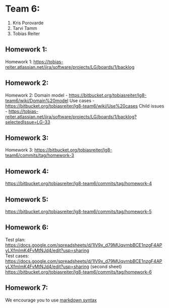 # Team 6:
1. Kris Porovarde
2. Tarvi Tamm
3. Tobias Reiter

## Homework 1:
Homework 1: https://tobias-reiter.atlassian.net/jira/software/projects/LG/boards/1/backlog  

## Homework 2:
Homework 2:  Domain model - https://bitbucket.org/tobiasreiter/lg8-team6/wiki/Domain%20model
Use cases - https://bitbucket.org/tobiasreiter/lg8-team6/wiki/Use%20cases
Child issues - https://tobias-reiter.atlassian.net/jira/software/projects/LG/boards/1/backlog?selectedIssue=LG-33

## Homework 3:
Homework 3: https://bitbucket.org/tobiasreiter/lg8-team6/commits/tag/homework-3

## Homework 4:
https://bitbucket.org/tobiasreiter/lg8-team6/commits/tag/homework-4

## Homework 5:
https://bitbucket.org/tobiasreiter/lg8-team6/commits/tag/homework-5

## Homework 6:
Test plan: https://docs.google.com/spreadsheets/d/1lV9x_d79MUqvrnbBCE1nzgF4APyLXfmlmK4FvMtNJd4/edit?usp=sharing
<br>Test cases: https://docs.google.com/spreadsheets/d/1lV9x_d79MUqvrnbBCE1nzgF4APyLXfmlmK4FvMtNJd4/edit?usp=sharing (second sheet)
<br>https://bitbucket.org/tobiasreiter/lg8-team6/commits/tag/homework-6

## Homework 7:
<Links to the solution>

We encourage you to use [markdown syntax](https://confluence.atlassian.com/bitbucketserver/markdown-syntax-guide-776639995.html)